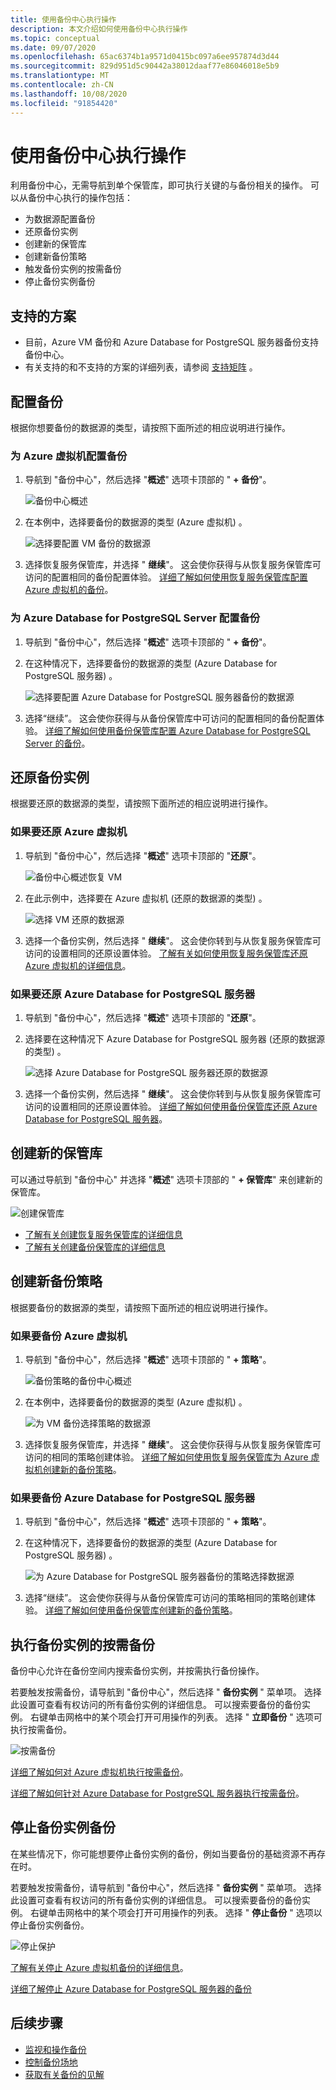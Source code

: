 ```yaml
---
title: 使用备份中心执行操作
description: 本文介绍如何使用备份中心执行操作
ms.topic: conceptual
ms.date: 09/07/2020
ms.openlocfilehash: 65ac6374b1a9571d0415bc097a6ee957874d3d44
ms.sourcegitcommit: 829d951d5c90442a38012daaf77e86046018e5b9
ms.translationtype: MT
ms.contentlocale: zh-CN
ms.lasthandoff: 10/08/2020
ms.locfileid: "91854420"
---
```

# <a name="perform-actions-using-backup-center"></a>使用备份中心执行操作

利用备份中心，无需导航到单个保管库，即可执行关键的与备份相关的操作。 可以从备份中心执行的操作包括：

* 为数据源配置备份
* 还原备份实例
* 创建新的保管库
* 创建新备份策略
* 触发备份实例的按需备份
* 停止备份实例备份

## <a name="supported-scenarios"></a>支持的方案

* 目前，Azure VM 备份和 Azure Database for PostgreSQL 服务器备份支持备份中心。
* 有关支持的和不支持的方案的详细列表，请参阅 [支持矩阵](backup-center-support-matrix.md) 。

## <a name="configure-backup"></a>配置备份

根据你想要备份的数据源的类型，请按照下面所述的相应说明进行操作。

### <a name="configure-backup-for-azure-virtual-machines"></a>为 Azure 虚拟机配置备份

1. 导航到 "备份中心"，然后选择 "**概述**" 选项卡顶部的 " **+ 备份**"。

    ![备份中心概述](./media/backup-center-actions/backup-center-overview-configure-backup.png)

2. 在本例中，选择要备份的数据源的类型 (Azure 虚拟机) 。

    ![选择要配置 VM 备份的数据源](./media/backup-center-actions/backup-select-datasource-vm.png)

3. 选择恢复服务保管库，并选择 " **继续**"。 这会使你获得与从恢复服务保管库可访问的配置相同的备份配置体验。 [详细了解如何使用恢复服务保管库配置 Azure 虚拟机的备份](tutorial-backup-vm-at-scale.md)。

### <a name="configure-backup-for-azure-database-for-postgresql-server"></a>为 Azure Database for PostgreSQL Server 配置备份

1. 导航到 "备份中心"，然后选择 "**概述**" 选项卡顶部的 " **+ 备份**"。
2. 在这种情况下，选择要备份的数据源的类型 (Azure Database for PostgreSQL 服务器) 。

    ![选择要配置 Azure Database for PostgreSQL 服务器备份的数据源](./media/backup-center-actions/backup-select-datasource-type-postgresql.png)

3. 选择“继续”。 这会使你获得与从备份保管库中可访问的配置相同的备份配置体验。 [详细了解如何使用备份保管库配置 Azure Database for PostgreSQL Server 的备份](backup-azure-database-postgresql.md#configure-backup-on-azure-postgresql-databases)。

## <a name="restore-a-backup-instance"></a>还原备份实例

根据要还原的数据源的类型，请按照下面所述的相应说明进行操作。

### <a name="if-youre-restoring-an-azure-virtual-machine"></a>如果要还原 Azure 虚拟机

1. 导航到 "备份中心"，然后选择 "**概述**" 选项卡顶部的 "**还原**"。

    ![备份中心概述恢复 VM](./media/backup-center-actions/backup-center-overview-restore.png)

2. 在此示例中，选择要在 Azure 虚拟机 (还原的数据源的类型) 。

    ![选择 VM 还原的数据源](./media/backup-center-actions/restore-select-datasource-vm.png)

3. 选择一个备份实例，然后选择 " **继续**"。 这会使你转到与从恢复服务保管库可访问的设置相同的还原设置体验。 [了解有关如何使用恢复服务保管库还原 Azure 虚拟机的详细信息](backup-azure-arm-restore-vms.md#before-you-start)。

### <a name="if-youre-restoring-an-azure-database-for-postgresql-server"></a>如果要还原 Azure Database for PostgreSQL 服务器

1. 导航到 "备份中心"，然后选择 "**概述**" 选项卡顶部的 "**还原**"。
2. 选择要在这种情况下 Azure Database for PostgreSQL 服务器 (还原的数据源的类型) 。

    ![选择 Azure Database for PostgreSQL 服务器还原的数据源](./media/backup-center-actions/restore-select-datasource-postgresql.png)

3. 选择一个备份实例，然后选择 " **继续**"。 这会使你转到与从恢复服务保管库可访问的设置相同的还原设置体验。 [详细了解如何使用备份保管库还原 Azure Database for PostgreSQL 服务器](backup-azure-database-postgresql.md#restore)。

## <a name="create-a-new-vault"></a>创建新的保管库

可以通过导航到 "备份中心" 并选择 "**概述**" 选项卡顶部的 " **+ 保管库**" 来创建新的保管库。

![创建保管库](./media/backup-center-actions/backup-center-create-vault.png)

* [了解有关创建恢复服务保管库的详细信息](backup-create-rs-vault.md)
* [了解有关创建备份保管库的详细信息](backup-vault-overview.md)

## <a name="create-a-new-backup-policy"></a>创建新备份策略

根据要备份的数据源的类型，请按照下面所述的相应说明进行操作。

### <a name="if-youre-backing-up-an-azure-virtual-machine"></a>如果要备份 Azure 虚拟机

1. 导航到 "备份中心"，然后选择 "**概述**" 选项卡顶部的 " **+ 策略**"。

    ![备份策略的备份中心概述](./media/backup-center-actions/backup-center-overview-policy.png)

2. 在本例中，选择要备份的数据源的类型 (Azure 虚拟机) 。

    ![为 VM 备份选择策略的数据源](./media/backup-center-actions/policy-select-datasource-vm.png)

3. 选择恢复服务保管库，并选择 " **继续**"。 这会使你获得与从恢复服务保管库可访问的相同的策略创建体验。 [详细了解如何使用恢复服务保管库为 Azure 虚拟机创建新的备份策略](backup-azure-arm-vms-prepare.md#create-a-custom-policy)。

### <a name="if-youre-backing-up-an-azure-database-for-postgresql-server"></a>如果要备份 Azure Database for PostgreSQL 服务器

1. 导航到 "备份中心"，然后选择 "**概述**" 选项卡顶部的 " **+ 策略**"。
2. 在这种情况下，选择要备份的数据源的类型 (Azure Database for PostgreSQL 服务器) 。

    ![为 Azure Database for PostgreSQL 服务器备份的策略选择数据源](./media/backup-center-actions/policy-select-datasource-postgresql.png)

3. 选择“继续”。 这会使你获得与从备份保管库可访问的策略相同的策略创建体验。 [详细了解如何使用备份保管库创建新的备份策略](backup-azure-database-postgresql.md#create-backup-policy)。

## <a name="execute-an-on-demand-backup-for-a-backup-instance"></a>执行备份实例的按需备份

备份中心允许在备份空间内搜索备份实例，并按需执行备份操作。

若要触发按需备份，请导航到 "备份中心"，然后选择 " **备份实例** " 菜单项。 选择此设置可查看有权访问的所有备份实例的详细信息。 可以搜索要备份的备份实例。 右键单击网格中的某个项会打开可用操作的列表。 选择 " **立即备份** " 选项可执行按需备份。

![按需备份](./media/backup-center-actions/backup-center-on-demand-backup.png)

[详细了解如何对 Azure 虚拟机执行按需备份](backup-azure-manage-vms.md#run-an-on-demand-backup)。

[详细了解如何针对 Azure Database for PostgreSQL 服务器执行按需备份](backup-azure-database-postgresql.md#on-demand-backup)。

## <a name="stop-backup-for-a-backup-instance"></a>停止备份实例备份

在某些情况下，你可能想要停止备份实例的备份，例如当要备份的基础资源不再存在时。

若要触发按需备份，请导航到 "备份中心"，然后选择 " **备份实例** " 菜单项。 选择此设置可查看有权访问的所有备份实例的详细信息。 可以搜索要备份的备份实例。 右键单击网格中的某个项会打开可用操作的列表。 选择 " **停止备份** " 选项以停止备份实例备份。

![停止保护](./media/backup-center-actions/backup-center-stop-protection.png)

[了解有关停止 Azure 虚拟机备份的详细信息](backup-azure-manage-vms.md#stop-protecting-a-vm)。

[详细了解停止 Azure Database for PostgreSQL 服务器的备份](backup-azure-database-postgresql.md#stop-protection)

## <a name="next-steps"></a>后续步骤

* [监视和操作备份](backup-center-monitor-operate.md)
* [控制备份场地](backup-center-govern-environment.md)
* [获取有关备份的见解](backup-center-obtain-insights.md)
